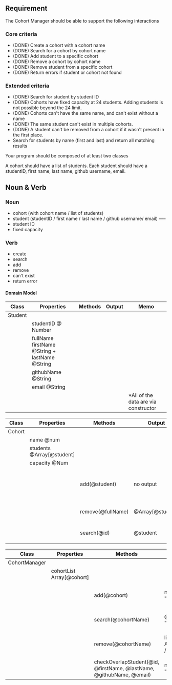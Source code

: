 ## Requirement

The Cohort Manager should be able to support the following interactions

### Core criteria

- (DONE) Create a cohort with a cohort name
- (DONE) Search for a cohort by cohort name
- (DONE) Add student to a specific cohort
- (DONE) Remove a cohort by cohort name
- (DONE) Remove student from a specific cohort
- (DONE) Return errors if student or cohort not found

### Extended criteria

- (DONE) Search for student by student ID
- (DONE) Cohorts have fixed capacity at 24 students. Adding students is not possible beyond the 24 limit.
- (DONE) Cohorts can't have the same name, and can't exist without a name
- (DONE) The same student can't exist in multiple cohorts.
- (DONE) A student can't be removed from a cohort if it wasn't present in the first place.
- Search for students by name (first and last) and return all matching results

Your program should be composed of at least two classes

A cohort should have a list of students. Each student should have a studentID, first name, last name, github username, email.

## Noun & Verb

### Noun

- cohort (with cohort name / list of students)
- student (studentID / first name / last name / github username/ email)
  –––
- student ID
- fixed capacity

### Verb

- create
- search
- add
- remove
- can't exist
- return error

#### Domain Model

| Class   | Properties                                    | Methods | Output | Memo                                  |
| ------- | --------------------------------------------- | ------- | ------ | ------------------------------------- |
| Student |                                               |         |        |                                       |
|         | studentID @ Number                            |         |        |                                       |
|         | fullName firstName @String + lastName @String |         |        |                                       |
|         | githubName @String                            |         |        |                                       |
|         | email @String                                 |         |        |                                       |
|         |                                               |         |        | \*All of the data are via constructor |

| Class  | Properties                | Methods           | Output           | Memo                                                                                         |
| ------ | ------------------------- | ----------------- | ---------------- | ---------------------------------------------------------------------------------------------|
| Cohort |                           |                   |                  |                                                                                              |
|        | name @num                 |                   |                  | via constructor                                                                              |
|        | students @Array[@student] |                   |                  |                                                                                              |
|        | capacity @Num             |                   |                  |                                                                                              |
|        |                           | add(@student)     | no output        | students.push(@student) \*make sure that @Array[@student].length <= capacity or else "ERROR" |
|        |                           | remove(@fullName) | @Array[@student] | students.filter(student => student.fullName !=== @fullName): "ERROR"                         |
|        |                           | search(@id)       | @student         | same logic as search(@cohortName) in CohortManager class                                     |

| Class         | Properties                | Methods                                                | Output                        | Memo                                                                                |
| ------------- | ------------------------- | ------------------------------------------------------ | ----------------------------- | ----------------------------------------------------------------------------------- |
| CohortManager |                           |                                                        |                               |                                                                                     |
|               | cohortList Array[@cohort] |                                                        |                               |                                                                                     |
|               |                           | add(@cohort)                                           | no output / "ERROR"                    | conditional: if new cohort has a name and not in the list, cohortList.push(@cohort) |
|               |                           | search(@cohortName)                                    | @cohort / "ERROR"             | cohort.name === @cohortName ?  @cohort : "ERROR"                                    |
|               |                           | remove(@cohortName)                                    | list Array[@cohort] / "ERROR" | cohortList.filter(cohort => cohortList.name !=== @cohortName) : "ERROR"             |
|               |                           | checkOverlapStudent(@id, @firstName, @lastName, @githubName, @email) | no output / "ERROR" | conditional: new student is in the list of cohort or not (loop through)
